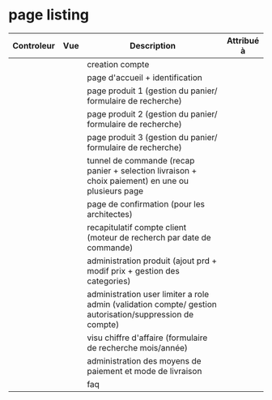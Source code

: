 # page listing

|Controleur|Vue|Description|Attribué à|
|---|---|---|---|
|||creation compte||
|||page d'accueil + identification||
|||page produit 1 (gestion du panier/ formulaire de recherche)||
|||page produit 2 (gestion du panier/ formulaire de recherche)||
|||page produit 3 (gestion du panier/ formulaire de recherche)||
|||tunnel de commande (recap panier + selection livraison + choix paiement) en une ou plusieurs page||
|||page de confirmation (pour les architectes)||
|||recapitulatif compte client (moteur de recherch par date de commande)||
|||administration produit (ajout prd + modif prix + gestion des categories)||
|||administration user limiter a role admin (validation compte/ gestion autorisation/suppression de compte)||
|||visu chiffre d'affaire (formulaire de recherche mois/année)||
|||administration des moyens de paiement et mode de livraison||
|||faq||
